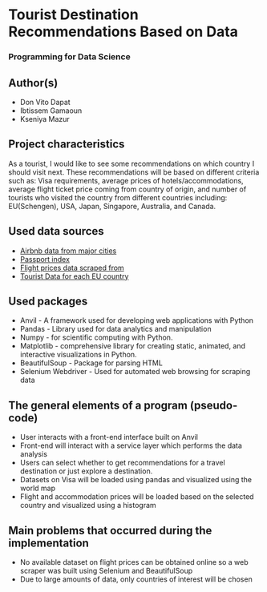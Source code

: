# **Tourist Destination Recommendations Based on Data**
### **Programming for Data Science**

## Author(s)
- Don Vito Dapat
- Ibtissem Gamaoun
- Kseniya Mazur


## Project characteristics 

As a tourist, I would like to see some recommendations on which country I should visit next. These recommendations will be based on different criteria such as: Visa requirements, average prices of hotels/accommodations, average flight ticket price coming from country of origin, and number of tourists who visited the country from different countries including: EU(Schengen), USA, Japan, Singapore, Australia, and Canada.  



## Used data sources
- [Airbnb data from major cities](http://insideairbnb.com/get-the-data/)
- [Passport index ](https://github.com/ilyankou/passport-index-dataset)
- [Flight prices data scraped from](https://www.kayak.com/)
- [Tourist Data for each EU country](https://ec.europa.eu/eurostat/databrowser/view/tour_dem_ttw/default/table?lang=en)


## Used packages
- Anvil - A framework used for developing web applications with Python
- Pandas - Library used for data analytics and manipulation
- Numpy - for scientific computing with Python.
- Matplotlib - comprehensive library for creating static, animated, and interactive visualizations in Python.
- BeautifulSoup - Package for parsing HTML
- Selenium Webdriver - Used for automated web browsing for scraping data

## The general elements of a program (pseudo-code)

- User interacts with a front-end interface built on Anvil
- Front-end will interact with a service layer which performs the data analysis
- Users can select whether to get recommendations for a travel destination or just explore a destination.
- Datasets on Visa will be loaded using pandas and visualized using the world map
- Flight and accommodation prices will be loaded based on the selected country and visualized using a histogram



## Main problems that occurred during the implementation
- No available dataset on flight prices can be obtained online so a web scraper was built using Selenium and BeautifulSoup
- Due to large amounts of data, only countries of interest will be chosen






